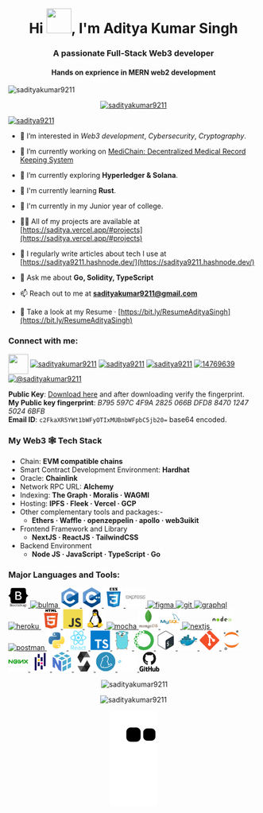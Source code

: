 <h1 align="center">Hi <img width="50px" height="50px" src="https://raw.githubusercontent.com/nixin72/nixin72/master/wave.gif" />, I'm Aditya Kumar Singh</h1>
<h3 align="center">A passionate Full-Stack Web3 developer</h3>
<h4 align="center">Hands on exprience in MERN web2 development</h4>

<p align="left"> <img src="https://komarev.com/ghpvc/?username=sadityakumar9211&label=Profile%20views&color=0e75b6&style=flat" alt="sadityakumar9211" /> </p>

<p align="center"> <a href="https://github.com/ryo-ma/github-profile-trophy"><img src="https://github-profile-trophy.vercel.app/?username=sadityakumar9211&row=1&col=7&theme=onedark" alt="sadityakumar9211" /></a> </p>

<p align="left"> <a href="https://twitter.com/saditya9211" target="blank"><img src="https://img.shields.io/twitter/follow/saditya9211?logo=twitter&style=for-the-badge" alt="saditya9211" /></a> </p>

- 👀 I’m interested in *Web3 development*, *Cybersecurity*, *Cryptography*.

- 🔭 I’m currently working on [MediChain: Decentralized Medical Record Keeping System](https://medichain.vercel.app)

- 🌱 I’m currently exploring **Hyperledger & Solana**.

- 🤟 I'm currently learning **Rust**. 

- 📖 I'm currently in my Junior year of college.

- 👨‍💻 All of my projects are available at [https://saditya.vercel.app/#projects](https://saditya.vercel.app/#projects)

- 📝 I regularly write articles about tech I use at [https://saditya9211.hashnode.dev/](https://saditya9211.hashnode.dev/)

- 💬 Ask me about **Go, Solidity, TypeScript**

- 📫 Reach out to me at  **sadityakumar9211@gmail.com**

- 📄 Take a look at my Resume · [https://bit.ly/ResumeAdityaSingh](https://bit.ly/ResumeAdityaSingh)

<!-- ### Blogs posts -->
<!-- BLOG-POST-LIST:START -->
<!-- BLOG-POST-LIST:END -->

<h3 align="left">Connect with me:</h3>
<p align="left">
<a href="https://saditya9211.vercel.app/" target="blank"><img align="center" src="https://img.icons8.com/external-flaticons-lineal-color-flat-icons/64/000000/external-portfolio-social-media-agency-flaticons-lineal-color-flat-icons-3.png" height="40" width="40" /></a>
<a href="https://dev.to/sadityakumar9211" target="blank"><img align="center" src="https://raw.githubusercontent.com/rahuldkjain/github-profile-readme-generator/master/src/images/icons/Social/devto.svg" alt="sadityakumar9211" height="30" width="40" /></a>
<a href="https://twitter.com/saditya9211" target="blank"><img align="center" src="https://raw.githubusercontent.com/rahuldkjain/github-profile-readme-generator/master/src/images/icons/Social/twitter.svg" alt="saditya9211" height="30" width="40" /></a>
<a href="https://linkedin.com/in/saditya9211" target="blank"><img align="center" src="https://raw.githubusercontent.com/rahuldkjain/github-profile-readme-generator/master/src/images/icons/Social/linked-in-alt.svg" alt="saditya9211" height="30" width="40" /></a>
<a href="https://stackoverflow.com/users/14769639" target="blank"><img align="center" src="https://raw.githubusercontent.com/rahuldkjain/github-profile-readme-generator/master/src/images/icons/Social/stack-overflow.svg" alt="14769639" height="30" width="40" /></a>
<a href="https://medium.com/@sadityakumar9211" target="blank"><img align="center" src="https://raw.githubusercontent.com/rahuldkjain/github-profile-readme-generator/master/src/images/icons/Social/medium.svg" alt="@sadityakumar9211" height="30" width="40" /></a>
 
  
  
</p>

**Public Key**: [Download here](https://keys.openpgp.org/search?q=sadityakumar9211@gmail.com) and after downloading verify the fingerprint.   
**My Public key fingerprint**: _B795 597C 4F9A 2825 066B  DFD8 8470 1247 5024 6BFB_  
**Email ID**: `c2FkaXR5YWt1bWFyOTIxMUBnbWFpbC5jb20=` base64 encoded.

<h3 align="left">My Web3 🕸 Tech Stack</h3>

- Chain: **EVM compatible chains**
- Smart Contract Development Environment: **Hardhat**
- Oracle: **Chainlink**
- Network RPC URL: **Alchemy**
- Indexing: **The Graph · Moralis · WAGMI** 
- Hosting: **IPFS · Fleek · Vercel · GCP**
- Other complementary tools and packages:- 
  - **Ethers · Waffle · openzeppelin · apollo · web3uikit**
- Frontend Framework and Library
  - **NextJS · ReactJS · TailwindCSS**
- Backend Environment
  - **Node JS · JavaScript · TypeScript · Go**


<h3 align="left">Major Languages and Tools:</h3>

<p align="left"> 
 

<a  href="https://getbootstrap.com" target="_blank" rel="noreferrer"> <img style="background-color: white;" src="https://raw.githubusercontent.com/devicons/devicon/master/icons/bootstrap/bootstrap-plain-wordmark.svg" alt="bootstrap" width="40" height="40"/> </a> 
<a  href="https://bulma.io/" target="_blank" rel="noreferrer"> <img style="background-color: white;" src="https://raw.githubusercontent.com/gilbarbara/logos/804dc257b59e144eaca5bc6ffd16949752c6f789/logos/bulma.svg" alt="bulma" width="40" height="40"/> </a> 
<a  href="https://www.cprogramming.com/" target="_blank" rel="noreferrer"> <img style="background-color: white;" src="https://raw.githubusercontent.com/devicons/devicon/master/icons/c/c-original.svg" alt="c" width="40" height="40"/> </a> 
<a  href="https://www.w3schools.com/cpp/" target="_blank" rel="noreferrer"> <img style="background-color: white;" src="https://raw.githubusercontent.com/devicons/devicon/master/icons/cplusplus/cplusplus-original.svg" alt="cplusplus" width="40" height="40"/> </a> 
<a  href="https://www.w3schools.com/css/" target="_blank" rel="noreferrer"> <img style="background-color: white;" src="https://raw.githubusercontent.com/devicons/devicon/master/icons/css3/css3-original-wordmark.svg" alt="css3" width="40" height="40"/> </a> 
<a  href="https://expressjs.com" target="_blank" rel="noreferrer"> <img style="background-color: white;" src="https://raw.githubusercontent.com/devicons/devicon/master/icons/express/express-original-wordmark.svg" alt="express" width="40" height="40"/> </a> 
<a  href="https://www.figma.com/" target="_blank" rel="noreferrer"> <img style="background-color: white;" src="https://www.vectorlogo.zone/logos/figma/figma-icon.svg" alt="figma" width="40" height="40"/> </a> 
<a  href="https://git-scm.com/" target="_blank" rel="noreferrer"> <img style="background-color: white;" src="https://www.vectorlogo.zone/logos/git-scm/git-scm-icon.svg" alt="git" width="40" height="40"/> </a> 
<a  href="https://graphql.org" target="_blank" rel="noreferrer"> <img style="background-color: white;" src="https://www.vectorlogo.zone/logos/graphql/graphql-icon.svg" alt="graphql" width="40" height="40"/> </a> 
<a  href="https://heroku.com" target="_blank" rel="noreferrer"> <img style="background-color: white;" src="https://www.vectorlogo.zone/logos/heroku/heroku-icon.svg" alt="heroku" width="40" height="40"/> </a> 
<a  href="https://www.w3.org/html/" target="_blank" rel="noreferrer"> <img style="background-color: white;" src="https://raw.githubusercontent.com/devicons/devicon/master/icons/html5/html5-original-wordmark.svg" alt="html5" width="40" height="40"/> </a> 
<a  href="https://developer.mozilla.org/en-US/docs/Web/JavaScript" target="_blank" rel="noreferrer"> <img style="background-color: white;" src="https://raw.githubusercontent.com/devicons/devicon/master/icons/javascript/javascript-original.svg" alt="javascript" width="40" height="40"/> </a> 
<a  href="https://www.f.org/" target="_blank" rel="noreferrer"> <img style="background-color: white;" src="https://raw.githubusercontent.com/devicons/devicon/master/icons/linux/linux-original.svg" alt="linux" width="40" height="40"/> </a> 
<a  href="https://mochajs.org" target="_blank" rel="noreferrer"> <img style="background-color: white;" src="https://www.vectorlogo.zone/logos/mochajs/mochajs-icon.svg" alt="mocha" width="40" height="40"/> </a> 
<a  href="https://www.mongodb.com/" target="_blank" rel="noreferrer"> <img style="background-color: white;" src="https://raw.githubusercontent.com/devicons/devicon/master/icons/mongodb/mongodb-original-wordmark.svg" alt="mongodb" width="40" height="40"/> </a> 
<a  href="https://www.mysql.com/" target="_blank" rel="noreferrer"> <img style="background-color: white;" src="https://raw.githubusercontent.com/devicons/devicon/master/icons/mysql/mysql-original-wordmark.svg" alt="mysql" width="40" height="40"/> </a> 
<a  href="https://nextjs.org/" target="_blank" rel="noreferrer"> <img style="background-color: white;" src="https://cdn.worldvectorlogo.com/logos/nextjs-2.svg" alt="nextjs" width="40" height="40"/> </a> 
<a  href="https://nodejs.org" target="_blank" rel="noreferrer"> <img style="background-color: white;" src="https://raw.githubusercontent.com/devicons/devicon/master/icons/nodejs/nodejs-original-wordmark.svg" alt="nodejs" width="40" height="40"/> </a> 
<a  href="https://postman.com" target="_blank" rel="noreferrer"> <img style="background-color: white;" src="https://www.vectorlogo.zone/logos/getpostman/getpostman-icon.svg" alt="postman" width="40" height="40"/> </a> 
<a  href="https://www.python.org" target="_blank" rel="noreferrer"> <img style="background-color: white;" src="https://raw.githubusercontent.com/devicons/devicon/master/icons/python/python-original.svg" alt="python" width="40" height="40"/> </a> 
<a  href="https://reactjs.org/" target="_blank" rel="noreferrer"> <img style="background-color: white;" src="https://raw.githubusercontent.com/devicons/devicon/master/icons/react/react-original-wordmark.svg" alt="react" width="40" height="40"/> </a> 
<a  href="https://www.typescriptlang.org/" target="_blank" rel="noreferrer"> <img style="background-color: white;" src="https://raw.githubusercontent.com/devicons/devicon/master/icons/typescript/typescript-original.svg" alt="typescript" width="40" height="40"/> </a>
<a  href="https://www.go.dev/" target="_blank" rel="noreferrer"> <img style="background-color: white;" src="https://raw.githubusercontent.com/devicons/devicon/master/icons/go/go-original.svg" alt="go" width="40" height="40"/> </a>
<a  href="https://anaconda.cloud/" target="_blank" rel="noreferrer"> <img style="background-color: white;" src="https://raw.githubusercontent.com/devicons/devicon/master/icons/anaconda/anaconda-original.svg" alt="go" width="40" height="40"/> </a>
<a  href="https://www.gnu.org/software/bash/" target="_blank" rel="noreferrer"> <img style="background-color: white;" src="https://raw.githubusercontent.com/devicons/devicon/master/icons/bash/bash-original.svg" alt="go" width="40" height="40"/> </a>
<a  href="https://www.docker.com" target="_blank" rel="noreferrer"> <img style="background-color: white;" src="https://raw.githubusercontent.com/devicons/devicon/master/icons/docker/docker-original.svg" alt="go" width="40" height="40"/> </a>
<a  href="https://www.github.com/" target="_blank" rel="noreferrer"> <img style="background-color: white;" src="https://raw.githubusercontent.com/devicons/devicon/master/icons/git/git-original.svg" alt="go" width="40" height="40"/> </a>
<a  href="https://www.jupyter.org" target="_blank" rel="noreferrer"> <img style="background-color: white;" src="https://raw.githubusercontent.com/devicons/devicon/master/icons/jupyter/jupyter-original.svg" alt="jupyter notebooks" width="40" height="40"/> </a>
  <a  href="https://www.nginx.com" target="_blank" rel="noreferrer"> <img style="background-color: white;" src="https://raw.githubusercontent.com/devicons/devicon/master/icons/nginx/nginx-original.svg" alt="go" width="40" height="40"/> </a>
<a  href="https://www.pandas.pydata.org" target="_blank" rel="noreferrer"> <img style="background-color: white;" src="https://raw.githubusercontent.com/devicons/devicon/master/icons/pandas/pandas-original.svg" alt="pandas" width="40" height="40"/> </a>
<a  href="https://www.numpy.org" target="_blank" rel="noreferrer"> <img style="background-color: white;" src="https://raw.githubusercontent.com/devicons/devicon/master/icons/numpy/numpy-original.svg" alt="numpy" width="40" height="40"/> </a>
<a  href="https://www.soliditylang.org/" target="_blank" rel="noreferrer"> <img style="background-color: white;" src="https://raw.githubusercontent.com/devicons/devicon/master/icons/solidity/solidity-original.svg" alt="go" width="40" height="40"/> </a>
<a  href="https://www.yarnpkg.com/" target="_blank" rel="noreferrer"> <img style="background-color: white;" src="https://raw.githubusercontent.com/devicons/devicon/master/icons/yarn/yarn-original.svg" alt="yarn" width="40" height="40"/> </a>
<a  href="https://www.tailwindcss.com/" target="_blank" rel="noreferrer"> <img style="background-color: white;" src="https://raw.githubusercontent.com/devicons/devicon/master/icons/tailwindcss/tailwindcss-original-wordmark.svg" alt="tailwind" width="40" height="40"/> </a>
<a  href="https://github.com/" target="_blank" rel="noreferrer"> <img style="background-color: white;" src="https://raw.githubusercontent.com/devicons/devicon/master/icons/github/github-original-wordmark.svg" alt="go" width="40" height="40"/> </a>

  
</p>

  
<div>
<!-- <p align="center"><img src="https://github-readme-stats-test-mu.vercel.app/api/top-langs?username=sadityakumar9211&count_private=true&show_icons=true&theme=dracula&border_radius=6&locale=en&layout=compact&cache_seconds=7200&hide_border=true" alt="sadityakumar9211" /></p> -->

<p align="center">&nbsp;<img src="https://github-readme-stats-test-mu.vercel.app/api?username=sadityakumar9211&theme=dracula&count_private=true&border_radius=6&show_icons=true&locale=en&cache_seconds=7200&hide_border=true" alt="sadityakumar9211" /></p>

<p align="center"><img src="https://github-readme-streak-stats.herokuapp.com/?user=sadityakumar9211&theme=dracula&border_radius=6&hide_border=true&ring=00bbf9" alt="sadityakumar9211" /></p>


</div>

<picture>
  <source media="(prefers-color-scheme: dark)" srcset="https://user-images.githubusercontent.com/25423296/163456776-7f95b81a-f1ed-45f7-b7ab-8fa810d529fa.png">
  <p align="center"><img src="https://github.com/sadityakumar9211/sadityakumar9211/blob/output/github-contribution-grid-snake.svg" alt="sadityakumar9211 contribution snake graph" /></p>
</picture>




<!---
sadityakumar9211/sadityakumar9211 is a ✨ special ✨ repository because its `README.md` (this file) appears on your GitHub profile.
You can click the Preview link to take a look at your changes.
--->
